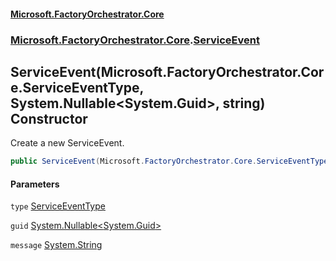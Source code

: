 #### [Microsoft.FactoryOrchestrator.Core](./Microsoft-FactoryOrchestrator-Core.md 'Microsoft.FactoryOrchestrator.Core')
### [Microsoft.FactoryOrchestrator.Core](./Microsoft-FactoryOrchestrator-Core.md 'Microsoft.FactoryOrchestrator.Core').[ServiceEvent](./Microsoft-FactoryOrchestrator-Core-ServiceEvent.md 'Microsoft.FactoryOrchestrator.Core.ServiceEvent')
## ServiceEvent(Microsoft.FactoryOrchestrator.Core.ServiceEventType, System.Nullable&lt;System.Guid&gt;, string) Constructor
Create a new ServiceEvent.  
```csharp
public ServiceEvent(Microsoft.FactoryOrchestrator.Core.ServiceEventType type, System.Nullable<System.Guid> guid, string message);
```
#### Parameters
<a name='Microsoft-FactoryOrchestrator-Core-ServiceEvent-ServiceEvent(Microsoft-FactoryOrchestrator-Core-ServiceEventType_System-Nullable-System-Guid-_string)-type'></a>
`type` [ServiceEventType](./Microsoft-FactoryOrchestrator-Core-ServiceEventType.md 'Microsoft.FactoryOrchestrator.Core.ServiceEventType')  
  
  
<a name='Microsoft-FactoryOrchestrator-Core-ServiceEvent-ServiceEvent(Microsoft-FactoryOrchestrator-Core-ServiceEventType_System-Nullable-System-Guid-_string)-guid'></a>
`guid` [System.Nullable&lt;](https://docs.microsoft.com/en-us/dotnet/api/System.Nullable-1 'System.Nullable')[System.Guid](https://docs.microsoft.com/en-us/dotnet/api/System.Guid 'System.Guid')[&gt;](https://docs.microsoft.com/en-us/dotnet/api/System.Nullable-1 'System.Nullable')  
  
  
<a name='Microsoft-FactoryOrchestrator-Core-ServiceEvent-ServiceEvent(Microsoft-FactoryOrchestrator-Core-ServiceEventType_System-Nullable-System-Guid-_string)-message'></a>
`message` [System.String](https://docs.microsoft.com/en-us/dotnet/api/System.String 'System.String')  
  
  
